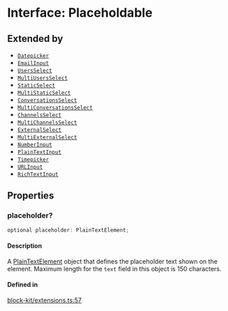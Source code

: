 # Interface: Placeholdable

## Extended by

- [`Datepicker`](Interface.Datepicker.md)
- [`EmailInput`](Interface.EmailInput.md)
- [`UsersSelect`](Interface.UsersSelect.md)
- [`MultiUsersSelect`](Interface.MultiUsersSelect.md)
- [`StaticSelect`](Interface.StaticSelect.md)
- [`MultiStaticSelect`](Interface.MultiStaticSelect.md)
- [`ConversationsSelect`](Interface.ConversationsSelect.md)
- [`MultiConversationsSelect`](Interface.MultiConversationsSelect.md)
- [`ChannelsSelect`](Interface.ChannelsSelect.md)
- [`MultiChannelsSelect`](Interface.MultiChannelsSelect.md)
- [`ExternalSelect`](Interface.ExternalSelect.md)
- [`MultiExternalSelect`](Interface.MultiExternalSelect.md)
- [`NumberInput`](Interface.NumberInput.md)
- [`PlainTextInput`](Interface.PlainTextInput.md)
- [`Timepicker`](Interface.Timepicker.md)
- [`URLInput`](Interface.URLInput.md)
- [`RichTextInput`](Interface.RichTextInput.md)

## Properties

### placeholder?

```ts
optional placeholder: PlainTextElement;
```

#### Description

A [PlainTextElement](Interface.PlainTextElement.md) object that defines the placeholder text shown on the element. Maximum
length for the `text` field in this object is 150 characters.

#### Defined in

[block-kit/extensions.ts:57](https://github.com/slackapi/node-slack-sdk/blob/main/packages/types/src/block-kit/extensions.ts#L57)
